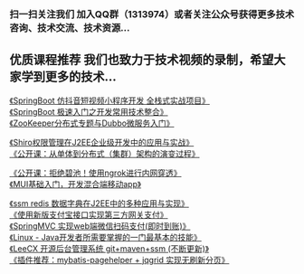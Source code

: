 ### 扫一扫关注我们 加入QQ群（1313974）或者关注公众号获得更多技术咨询、技术交流、技术资源...<br />


## 优质课程推荐 我们也致力于技术视频的录制，希望大家学到更多的技术...<br />
[《SpringBoot 仿抖音短视频小程序开发 全栈式实战项目》](https://coding.imooc.com/class/217.html)<br />
[《SpringBoot 极速入门之开发常用技术整合》](https://www.imooc.com/learn/956)<br />
[《ZooKeeper分布式专题与Dubbo微服务入门》](https://coding.imooc.com/class/201.html)<br />

[《Shiro权限管理在J2EE企业级开发中的应用与实战》](http://www.itzixi.com/course/detail.shtml?courseId=170925BH9R40SAY8)<br />
[《公开课：从单体到分布式（集群）架构的演变过程》](http://www.itzixi.com/course/detail.shtml?courseId=180207HD3DCF3YA8)<br />

[《公开课：拒绝碧池！使用ngrok进行内网穿透》](http://www.itzixi.com/course/detail.shtml?courseId=1803237WYPNX3H6W)<br />
[《MUI基础入门，开发混合端移动app》](http://www.itzixi.com/course/detail.shtml?courseId=1806269F3WXP77R4)<br />

[《ssm redis 数据字典在J2EE中的多种应用与实现》](http://www.itzixi.com/course/detail.shtml?courseId=17092078Y3009WX4)<br />
[《使用新版支付宝接口实现第三方网关支付》](http://www.itzixi.com/course/detail.shtml?courseId=170818C4XS6SPG9P)<br />
[《SpringMVC 实现web端微信扫码支付(即时到账)》](http://www.itzixi.com/course/detail.shtml?courseId=1709029W0AFN7X1P)<br />
[《Linux - Java开发者所需要掌握的一门最基本的技能》](http://www.itzixi.com/course/detail.shtml?courseId=170802GTMYF0GYNC)<br />
[《LeeCX 开源后台管理系统 git+maven+ssm (不断更新)》](http://www.itzixi.com/course/detail.shtml?courseId=17091175XBRXMS14)<br />
[《插件推荐：mybatis-pagehelper + jqgrid 实现无刷新分页》](http://www.itzixi.com/course/detail.shtml?courseId=1709106XFPFRT4SW)<br />
